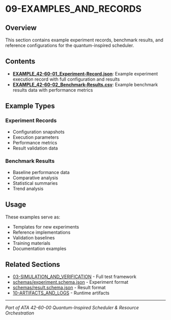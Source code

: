 # 09-EXAMPLES_AND_RECORDS

## Overview

This section contains example experiment records, benchmark results, and reference configurations for the quantum-inspired scheduler.

## Contents

- **[EXAMPLE_42-60-01_Experiment-Record.json](EXAMPLE_42-60-01_Experiment-Record.json)**: Example experiment execution record with full configuration and results
- **[EXAMPLE_42-60-02_Benchmark-Results.csv](EXAMPLE_42-60-02_Benchmark-Results.csv)**: Example benchmark results data with performance metrics

## Example Types

### Experiment Records
- Configuration snapshots
- Execution parameters
- Performance metrics
- Result validation data

### Benchmark Results
- Baseline performance data
- Comparative analysis
- Statistical summaries
- Trend analysis

## Usage

These examples serve as:
- Templates for new experiments
- Reference implementations
- Validation baselines
- Training materials
- Documentation examples

## Related Sections

- [03-SIMULATION_AND_VERIFICATION](../03-SIMULATION_AND_VERIFICATION/) - Full test framework
- [schemas/experiment.schema.json](../schemas/experiment.schema.json) - Experiment format
- [schemas/result.schema.json](../schemas/result.schema.json) - Result format
- [10-ARTIFACTS_AND_LOGS](../10-ARTIFACTS_AND_LOGS/) - Runtime artifacts

---

*Part of ATA 42-60-00 Quantum-Inspired Scheduler & Resource Orchestration*
